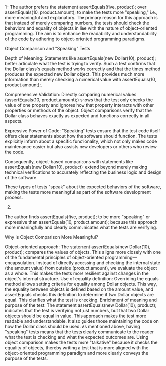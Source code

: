 1-
The author prefers the statement assertEquals(five, product); 
over assertEquals(10, product.amount); to make the tests more "speaking," i.e., 
more meaningful and explanatory. The primary reason for this approach is that 
instead of merely comparing numbers, the tests should check the behaviors 
and equality of objects in line with the nature of object-oriented programming. 
The aim is to enhance the readability and understandability of the code by adhering 
to object-oriented programming paradigms.

Object Comparison and "Speaking" Tests

Depth of Meaning: 
Statements like assertEquals(new Dollar(10), product); 
better articulate what the test is trying to verify. Such a test confirms that 
the Dollar class's equals method works correctly and that the times method produces 
the expected new Dollar object. 
This provides much more information than merely checking a numerical value 
with assertEquals(10, product.amount);.

Comprehensive Validation: 
Directly comparing numerical values (assertEquals(10, product.amount);) 
shows that the test only checks the value of one property 
and ignores how that property interacts with other properties or methods of the object. 
Object comparisons verify that the Dollar class behaves exactly as expected 
and functions correctly in all aspects.

Expressive Power of Code: 
"Speaking" tests ensure that the test code itself offers clear statements 
about how the software should function. The tests explicitly inform about a specific functionality, 
which not only makes code maintenance easier but also assists new developers or others who review the code.

Consequently, object-based comparisons with statements like assertEquals(new Dollar(10), product); 
extend beyond merely making technical verifications to accurately reflecting the business logic 
and design of the software. 

These types of tests "speak" about the expected behaviors of the software, 
making the tests more meaningful as part of the software development process.

2)
The author finds assertEquals(five, product); to be more "speaking" or expressive 
than assertEquals(10, product.amount); because this approach more meaningfully 
and clearly communicates what the tests are verifying.

Why is Object Comparison More Meaningful?

Object-oriented approach: 
The statement assertEquals(new Dollar(10), product); compares the values of objects. 
This aligns more closely with one of the fundamental principles of object-oriented programming—encapsulation. 
Instead of directly accessing and checking the internal state (the amount value) 
from outside (product.amount), we evaluate the object as a whole. 
This makes the tests 
more resilient against changes in the object's internal structure.
Use of equality definition: Overriding the equals method allows setting criteria 
for equality among Dollar objects. 
This way, the equality between objects is defined based on the amount value, 
and assertEquals checks this definition to determine if two Dollar objects are equal. 
This clarifies what the test is checking.
Enrichment of meaning and purpose of the test: 
The statement assertEquals(new Dollar(10), product); 
indicates that the test is verifying not just numbers, but that two Dollar objects should be equal in value. 
This approach makes the test more readable and understandable. 
It also guides those maintaining the code on how the Dollar class should be used.
As mentioned above, having "speaking" tests means that the tests clearly communicate 
to the reader what the test is checking and what the expected outcomes are. 
Using object comparison makes the tests more "talkative" because it checks the equality of objects, 
thereby writing a test that is more aligned with the object-oriented programming paradigm 
and more clearly conveys the purpose of the tests.